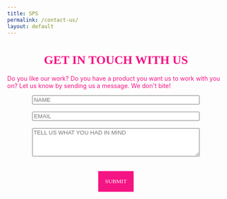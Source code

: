 ```yaml
---
title: SPS
permalink: /contact-us/
layout: default
---
```

<div class="contact">
	<div style="text-align: center;font-family: koyu; color: #f51484;">
	<h1>GET IN TOUCH WITH US</h1>
	</div>
<div class="boom-text">
<p style="color: #f51484;">Do you like our work? Do you have a product you want us to work with you on? Let us know by sending us a message. We don't bite!</p> 
</div>
	<form action="" method="post" id="" name="" class="validate contact-form" target="_blank" novalidate style="display: block; text-align: center;">
		<input style="width: 77%" type="text" value="" name="NAME" class="required" id="mce-NAME" placeholder="NAME">
		<br><br>
		<input style="width: 77%" type="email" value="" name="EMAIL" class="required email" id="mce-EMAIL" placeholder="EMAIL">
    <br><br>
		<textarea  rows="4" cols="50" style="font-family: Arial; width: 77%" type="text" class="required"  placeholder="TELL US WHAT YOU HAD IN MIND"></textarea>
		<div class="clear">
		<br><br>
    <input style="border: 0px solid transparent; font-family: koyu; background: #f51484; color: white; padding: 16px;" type="submit" value="SUBMIT" name="" id="" class="button"></div>
</form>	
</div>
